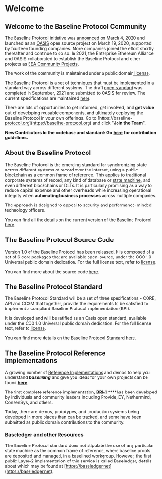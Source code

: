 # Welcome

## Welcome to the Baseline Protocol Community

The Baseline Protocol initiative was [announced](https://consensys.net/blog/press-release/ey-and-consensys-announce-formation-of-baseline-protocol-initiative-to-make-ethereum-mainnet-safe-and-effective-for-enterprises/) on March 4, 2020 and launched as an [OASIS](https://oasis-open-projects.org/) open source project on March 19, 2020, supported by fourteen founding companies. More companies joined the effort shortly thereafter and continue to do so. In 2021, the Enterprise Ethereum Alliance and OASIS collaborated to establish the Baseline Protocol and other projects as [EEA Community Projects](https://entethalliance.org/eeacommunityprojects/#:~:text=The%20EEA%20Community%20Projects%2C%20formerly,API%20documentation%20under%20its%20stewardship.). 

The work of the community is maintained under a public domain[ license](https://github.com/ethereum-oasis/baseline/blob/master/LICENSE).

The Baseline Protocol is a set of techniques that must be implemented in a standard way across different systems. The draft [open standard](https://github.com/eea-oasis/baseline-standard) was completed in September, 2021 and submitted to OASIS for review. The current specifications are maintained [here](https://github.com/eea-oasis/baseline-standard).

There are lots of opportunities to get informed, get involved, and **get value** out of developing reusable components, and ultimately deploying the Baseline Protocol in your own offerings. Go to [https://baseline-protocol.org](https://baseline-protocol.org) and click "**Join the Team**".

**New Contributors to the codebase and standard: Go** [**here**](community/contributors.md) **for contribution guidelines.**

## About the Baseline Protocol

The Baseline Protocol is the emerging standard for synchronizing state across different systems of record over the internet, using a public blockchain as a common frame of reference. This applies to traditional corporate systems of record, any kind of database or [state machine](https://www.techopedia.com/definition/16447/state-machine), and even different blockchains or DLTs. It is particularly promising as a way to reduce capital expense and other overheads while increasing operational integrity when **automating business processes** across multiple companies.

The approach is designed to appeal to security and performance-minded technology officers.

You can find all the details on the current version of the Baseline Protocol [here](baseline-protocol/the-baseline-protocol.md).

## The Baseline Protocol Source Code

Version 1.0 of the Baseline Protocol has been released. It is composed of a set of 6 core packages that are available open-source, under the CC0 1.0 Universal public domain dedication. For the full license text, refer to [license](https://github.com/eea-oasis/baseline/blob/master/LICENSE).

You can find more about the source code [here](baseline-protocol/packages/).

## The Baseline Protocol Standard

The Baseline Protocol Standard will be a set of three specifications - CORE, API and CCSM that together, provide the requirements to be satisfied to implement a compliant Baseline Protocol Implementation \(BPI\).  

It is developed and will be ratified as an Oasis open standard, available under the CC0 1.0 Universal public domain dedication. For the full license text, refer to [license](https://github.com/eea-oasis/baseline/blob/master/LICENSE).

You can find more details on the Baseline Protocol Standard [here]().

## The Baseline Protocol Reference Implementations

A growing number of [Reference Implementations](bri/overview-of-reference-implementations.md) and demos to help you understand _**baselining**_ and give you ideas for your own projects can be found [**here**](https://github.com/ethereum-oasis/baseline/tree/master/examples). 

The first complete reference implementation, [**BRI-1**](bri/bri-1/) ****has been developed by individuals and community leaders including Provide, EY, Nethermind, ConsenSys, and others.

Today, there are demos, prototypes, and production systems being developed in more places than can be tracked, and some have been submitted as public domain contributions to the community.

### Baseledger and other Resources

The Baseline Protocol standard does not stipulate the use of any particular state machine as the common frame of reference, where baseline proofs are deposited and managed, in a baselined workgroup. However, the first public Layer-2 implementation of this service is called Baseledger, details about which may be found at [https://baseledger.net](https://baseledger.net).

